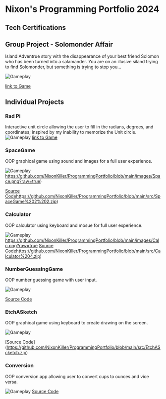 # Nixon's Programming Portfolio 2024

## Tech Certifications

## Group Project - Solomonder Affair
Island Adventrue story with the disappearance of your best friend Solomon who has been turned into a salamander. You are on an illusive siland trying to find Solomonder, but something is trying to stop you...

![Gameplay](https://github.com/LiamTGay/Adventure-Story/raw/main/images/Start%20ScreenSGNK.png?raw=true)

[link to Game](https://github.com/LiamTGay/Adventure-Story.git)
## Individual Projects

### Rad Pi
Interactive unit circle allowing the user to fill in the radians, degrees, and coordinates; inspired by my inability to memorize the Unit circle.
![Gameplay](https://github.com/NixonKiller/MyGame/raw/main/Images/cirlce.jpeg?raw=true)
[link to Game](https://github.com/NixonKiller/MyGame.git)

### SpaceGame
OOP graphical game using sound and images for a full user experience. 

![Gameplay](https://github.com/NixonKiller/ProgrammingPortfolio/blob/main/images/Space.png?raw=true)https://github.com/NixonKiller/ProgrammingPortfolio/blob/main/images/Space.png?raw=true)

[Source Code](https://github.com/NixonKiller/ProgrammingPortfolio/blob/main/src/SpaceGame%202%202.zip)https://github.com/NixonKiller/ProgrammingPortfolio/blob/main/src/SpaceGame%202%202.zip)

### Calculator 
OOP calculator using keyboard and mosue for full user experience.

![Gameplay](https://github.com/NixonKiller/ProgrammingPortfolio/blob/main/images/Calc.png?raw=true)https://github.com/NixonKiller/ProgrammingPortfolio/blob/main/images/Calc.png?raw=true
[Source Code](https://github.com/NixonKiller/ProgrammingPortfolio/blob/main/src/Calculator%204.zip)https://github.com/NixonKiller/ProgrammingPortfolio/blob/main/src/Calculator%204.zip)

### NumberGuessingGame
OOP number guessing game with user input.

![Gameplay](https://github.com/NixonKiller/ProgrammingPortfolio/blob/main/images/Numb.png?raw=true)

[Source Code](https://github.com/NixonKiller/ProgrammingPortfolio/blob/main/src/Number-Guessing-Game%20(1).zip)

### EtchASketch
OOP graphical game using keyboard to create drawing on the screen.

![Gameplay](https://github.com/NixonKiller/ProgrammingPortfolio/blob/main/images/Etch.png?raw=true)

[Source Code]
(https://github.com/NixonKiller/ProgrammingPortfolio/blob/main/src/EtchAScketch.zip)

### Conversion
OOP conversion app allowing user to convert cups to ounces and vice versa.

![Gameplay](https://github.com/NixonKiller/ProgrammingPortfolio/blob/main/images/Conv.png?raw=true)
[Source Code](https://github.com/NixonKiller/ProgrammingPortfolio/blob/main/src/ConversionApp.zip)
